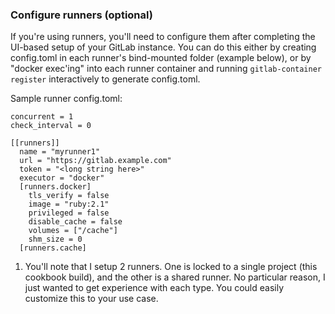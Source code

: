 ### Configure runners (optional)

If you're using runners, you'll need to configure them after completing the UI-based setup of your GitLab instance. You can do this either by creating config.toml in each runner's bind-mounted folder (example below), or by "docker exec'ing" into each runner container and running ```gitlab-container register``` interactively to generate config.toml.

Sample runner config.toml:
```
concurrent = 1
check_interval = 0

[[runners]]
  name = "myrunner1"
  url = "https://gitlab.example.com"
  token = "<long string here>"
  executor = "docker"
  [runners.docker]
    tls_verify = false
    image = "ruby:2.1"
    privileged = false
    disable_cache = false
    volumes = ["/cache"]
    shm_size = 0
  [runners.cache]
```

1. You'll note that I setup 2 runners. One is locked to a single project (this cookbook build), and the other is a shared runner. No particular reason, I just wanted to get experience with each type. You could easily customize this to your use case.
